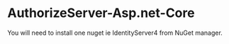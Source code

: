 # AuthorizeServer-Asp.net-Core
You will need to install one nuget ie IdentityServer4 from NuGet manager.
